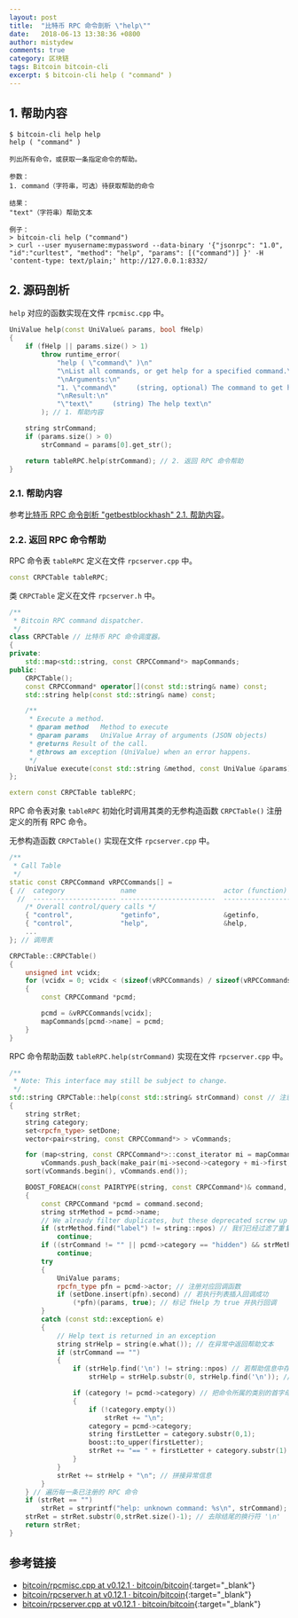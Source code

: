 ```yaml
---
layout: post
title:  "比特币 RPC 命令剖析 \"help\""
date:   2018-06-13 13:38:36 +0800
author: mistydew
comments: true
category: 区块链
tags: Bitcoin bitcoin-cli
excerpt: $ bitcoin-cli help ( "command" )
---
```

## 1. 帮助内容

```shell
$ bitcoin-cli help help
help ( "command" )

列出所有命令，或获取一条指定命令的帮助。

参数：
1. command（字符串，可选）待获取帮助的命令

结果：
"text"（字符串）帮助文本

例子：
> bitcoin-cli help ("command")
> curl --user myusername:mypassword --data-binary '{"jsonrpc": "1.0", "id":"curltest", "method": "help", "params": [("command")] }' -H 'content-type: text/plain;' http://127.0.0.1:8332/
```

## 2. 源码剖析

`help` 对应的函数实现在文件 `rpcmisc.cpp` 中。

```cpp
UniValue help(const UniValue& params, bool fHelp)
{
    if (fHelp || params.size() > 1)
        throw runtime_error(
            "help ( \"command\" )\n"
            "\nList all commands, or get help for a specified command.\n"
            "\nArguments:\n"
            "1. \"command\"     (string, optional) The command to get help on\n"
            "\nResult:\n"
            "\"text\"     (string) The help text\n"
        ); // 1. 帮助内容

    string strCommand;
    if (params.size() > 0)
        strCommand = params[0].get_str();

    return tableRPC.help(strCommand); // 2. 返回 RPC 命令帮助
}
```

### 2.1. 帮助内容

参考[比特币 RPC 命令剖析 "getbestblockhash" 2.1. 帮助内容](/blog/2018/05/bitcoin-rpc-command-getbestblockhash.html#21-帮助内容)。

### 2.2. 返回 RPC 命令帮助

RPC 命令表 `tableRPC` 定义在文件 `rpcserver.cpp` 中。

```cpp
const CRPCTable tableRPC;
```

类 `CRPCTable` 定义在文件 `rpcserver.h` 中。

```cpp
/**
 * Bitcoin RPC command dispatcher.
 */
class CRPCTable // 比特币 RPC 命令调度器。
{
private:
    std::map<std::string, const CRPCCommand*> mapCommands;
public:
    CRPCTable();
    const CRPCCommand* operator[](const std::string& name) const;
    std::string help(const std::string& name) const;

    /**
     * Execute a method.
     * @param method   Method to execute
     * @param params   UniValue Array of arguments (JSON objects)
     * @returns Result of the call.
     * @throws an exception (UniValue) when an error happens.
     */
    UniValue execute(const std::string &method, const UniValue &params) const; // 执行一个方法。
};

extern const CRPCTable tableRPC;
```

RPC 命令表对象 `tableRPC` 初始化时调用其类的无参构造函数 `CRPCTable()` 注册定义的所有 RPC 命令。

无参构造函数 `CRPCTable()` 实现在文件 `rpcserver.cpp` 中。

```cpp
/**
 * Call Table
 */
static const CRPCCommand vRPCCommands[] =
{ //  category              name                      actor (function)         okSafeMode
  //  --------------------- ------------------------  -----------------------  ----------
    /* Overall control/query calls */
    { "control",            "getinfo",                &getinfo,                true  }, /* uses wallet if enabled */
    { "control",            "help",                   &help,                   true  },
    ...
}; // 调用表

CRPCTable::CRPCTable()
{
    unsigned int vcidx;
    for (vcidx = 0; vcidx < (sizeof(vRPCCommands) / sizeof(vRPCCommands[0])); vcidx++)
    {
        const CRPCCommand *pcmd;

        pcmd = &vRPCCommands[vcidx];
        mapCommands[pcmd->name] = pcmd;
    }
}
```

RPC 命令帮助函数 `tableRPC.help(strCommand)` 实现在文件 `rpcserver.cpp` 中。

```cpp
/**
 * Note: This interface may still be subject to change.
 */
std::string CRPCTable::help(const std::string& strCommand) const // 注意：该接口可能仍会更改。
{
    string strRet;
    string category;
    set<rpcfn_type> setDone;
    vector<pair<string, const CRPCCommand*> > vCommands;

    for (map<string, const CRPCCommand*>::const_iterator mi = mapCommands.begin(); mi != mapCommands.end(); ++mi)
        vCommands.push_back(make_pair(mi->second->category + mi->first, mi->second));
    sort(vCommands.begin(), vCommands.end());

    BOOST_FOREACH(const PAIRTYPE(string, const CRPCCommand*)& command, vCommands)
    {
        const CRPCCommand *pcmd = command.second;
        string strMethod = pcmd->name;
        // We already filter duplicates, but these deprecated screw up the sort order
        if (strMethod.find("label") != string::npos) // 我们已经过滤了重复项，但这些已弃用的命令会搞砸排序顺序
            continue;
        if ((strCommand != "" || pcmd->category == "hidden") && strMethod != strCommand) // 过滤隐藏类别的命令
            continue;
        try
        {
            UniValue params;
            rpcfn_type pfn = pcmd->actor; // 注册对应回调函数
            if (setDone.insert(pfn).second) // 若执行列表插入回调成功
                (*pfn)(params, true); // 标记 fHelp 为 true 并执行回调
        }
        catch (const std::exception& e)
        {
            // Help text is returned in an exception
            string strHelp = string(e.what()); // 在异常中返回帮助文本
            if (strCommand == "")
            {
                if (strHelp.find('\n') != string::npos) // 若帮助信息中存在 '\n'
                    strHelp = strHelp.substr(0, strHelp.find('\n')); // 截取第一个 '\n' 之前的的字符串（命令名）

                if (category != pcmd->category) // 把命令所属的类别的首字母转换为大写
                {
                    if (!category.empty())
                        strRet += "\n";
                    category = pcmd->category;
                    string firstLetter = category.substr(0,1);
                    boost::to_upper(firstLetter);
                    strRet += "== " + firstLetter + category.substr(1) + " ==\n";
                }
            }
            strRet += strHelp + "\n"; // 拼接异常信息
        }
    } // 遍历每一条已注册的 RPC 命令
    if (strRet == "")
        strRet = strprintf("help: unknown command: %s\n", strCommand);
    strRet = strRet.substr(0,strRet.size()-1); // 去除结尾的换行符 '\n'
    return strRet;
}
```

## 参考链接

* [bitcoin/rpcmisc.cpp at v0.12.1 · bitcoin/bitcoin](https://github.com/bitcoin/bitcoin/blob/v0.12.1/src/rpcmisc.cpp){:target="_blank"}
* [bitcoin/rpcserver.h at v0.12.1 · bitcoin/bitcoin](https://github.com/bitcoin/bitcoin/blob/v0.12.1/src/rpcserver.h){:target="_blank"}
* [bitcoin/rpcserver.cpp at v0.12.1 · bitcoin/bitcoin](https://github.com/bitcoin/bitcoin/blob/v0.12.1/src/rpcserver.cpp){:target="_blank"}
